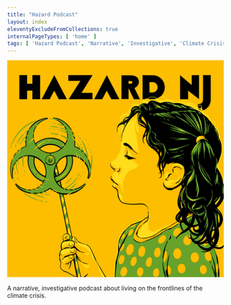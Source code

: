 ```yaml
---
title: "Hazard Podcast"
layout: index
eleventyExcludeFromCollections: true
internalPageTypes: [ 'home' ]
tags: [ 'Hazard Podcast', 'Narrative', 'Investigative', 'Climate Crisis', 'Climate Change', 'Pollution', 'NJ', 'NYC', 'New York', 'New Jersey', 'Superfund', 'New York City', 'Jordan Gass-Pooré']
---
```


<!-- # Hazard Podcast -->

![Hazard Podcast Logo](../img/20220415_HazardNJ_AlbumArt_1080x1080.jpg)
<!-- Previously was Hazard-Logo_No-Words.png -->

A narrative, investigative podcast about living on the frontlines of the climate crisis.

